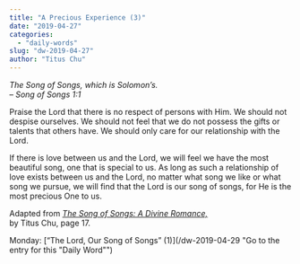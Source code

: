 ```yaml
---
title: "A Precious Experience (3)"
date: "2019-04-27"
categories: 
  - "daily-words"
slug: "dw-2019-04-27"
author: "Titus Chu"
---
```


_The Song of Songs, which is Solomon’s._  
_– Song of Songs 1:1_

Praise the Lord that there is no respect of persons with Him. We should not despise ourselves. We should not feel that we do not possess the gifts or talents that others have. We should only care for our relationship with the Lord.  
  
If there is love between us and the Lord, we will feel we have the most beautiful song, one that is special to us. As long as such a relationship of love exists between us and the Lord, no matter what song we like or what song we pursue, we will find that the Lord is our song of songs, for He is the most precious One to us.

Adapted from _[The Song of Songs: A Divine Romance,](/song-of-songs-dr/)_  
by Titus Chu, page 17.

Monday: [“The Lord, Our Song of Songs” (1)](/dw-2019-04-29 "Go to the entry for this "Daily Word"")
